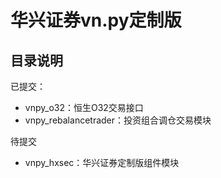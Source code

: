 # 华兴证券vn.py定制版


## 目录说明

已提交：

* vnpy_o32：恒生O32交易接口
* vnpy_rebalancetrader：投资组合调仓交易模块

待提交

* vnpy_hxsec：华兴证券定制版组件模块
